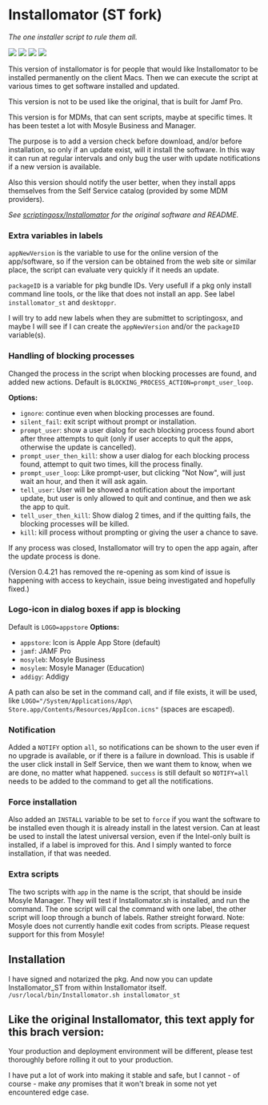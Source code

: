 # Installomator (ST fork)

_The one installer script to rule them all._

![](https://img.shields.io/github/v/release/theile/Installomator)&nbsp;![](https://img.shields.io/github/downloads/theile/Installomator/latest/total)&nbsp;![](https://img.shields.io/badge/macOS-10.14%2B-success)&nbsp;![](https://img.shields.io/github/license/theile/Installomator)

This version of installomator is for people that would like Installomator to be installed permanently on the client Macs. Then we can execute the script at various times to get software installed and updated.

This version is not to be used like the original, that is built for Jamf Pro. 

This version is for MDMs, that can sent scripts, maybe at specific times. It has been testet a lot with Mosyle Business and Manager.

The purpose is to add a version check before download, and/or before installation, so only if an update exist, will it install the software. In this way it can run at regular intervals and only bug the user with update notifications if a new version is available.

Also this version should notify the user better, when they install apps themselves from the Self Service catalog (provided by some MDM providers).

_See [scriptingosx/Installomator](https://github.com/scriptingosx/Installomator) for the original software and README._

### Extra variables in labels

`appNewVersion` is the variable to use for the online version of the app/software, so if the version can be obtained from the web site or similar place, the script can evaluate very quickly if it needs an update.

`packageID` is a variable for pkg bundle IDs. Very usefull if a pkg only install command line tools, or the like that does not install an app. See label `installomator_st` and `desktoppr`.

I will try to add new labels when they are submittet to scriptingosx, and maybe I will see if I can create the `appNewVersion` and/or the `packageID` variable(s).

### Handling of blocking processes

Changed the process in the script when blocking processes are found, and added new actions. Default is `BLOCKING_PROCESS_ACTION=prompt_user_loop`.

__Options:__
- `ignore`: continue even when blocking processes are found.
- `silent_fail`: exit script without prompt or installation.
- `prompt_user`: show a user dialog for each blocking process found abort after three attempts to quit (only if user accepts to quit the apps, otherwise the update is cancelled).
- `prompt_user_then_kill`: show a user dialog for each blocking process found, attempt to quit two times, kill the process finally.
- `prompt_user_loop`: Like prompt-user, but clicking "Not Now", will just wait an hour, and then it will ask again.
- `tell_user`: User will be showed a notification about the important update, but user is only allowed to quit and continue, and then we ask the app to quit.
- `tell_user_then_kill`: Show dialog 2 times, and if the quitting fails, the blocking processes will be killed.
- `kill`: kill process without prompting or giving the user a chance to save.

If any process was closed, Installomator will try to open the app again, after the update process is done. 

(Version 0.4.21 has removed the re-opening as som kind of issue is happening with access to keychain, issue being investigated and hopefully fixed.)

### Logo-icon in dialog boxes if app is blocking

Default is `LOGO=appstore`
__Options:__
- `appstore`: Icon is Apple App Store (default)
- `jamf`: JAMF Pro
- `mosyleb`: Mosyle Business
- `mosylem`: Mosyle Manager (Education)
- `addigy`: Addigy

A path can also be set in the command call, and if file exists, it will be used, like `LOGO="/System/Applications/App\ Store.app/Contents/Resources/AppIcon.icns"` (spaces are escaped).

### Notification

Added a `NOTIFY` option `all`, so notifications can be shown to the user even if no upgrade is available, or if there is a failure in download. This is usable if the user click install in Self Service, then we want them to know, when we are done, no matter what happened. `success` is still default so `NOTIFY=all` needs to be added to the command to get all the notifications.

### Force installation

Also added an `INSTALL` variable to be set to `force` if you want the software to be installed even though it is already install in the latest version. Can at least be used to install the latest universal version, even if the Intel-only built is installed, if a label is improved for this. And I simply wanted to force installation, if that was needed.

### Extra scripts

The two scripts with `app` in the name is the script, that should be inside Mosyle Manager. They will test if Installomator.sh is installed, and run the command. The one script will cal the command with one label, the other script will loop through a bunch of labels. Rather streight forward. Note: Mosyle does not currently handle exit codes from scripts. Please request support for this from Mosyle!

## Installation

I have signed and notarized the pkg. And now you can update Installomator_ST from within Installomator itself.
`/usr/local/bin/Installomator.sh installomator_st`

## Like the original Installomator, this text apply for this brach version:
Your production and deployment environment will be different, please test thoroughly before rolling it out to your production.

I have put a lot of work into making it stable and safe, but I cannot - of course - make _any_ promises that it won't break in some not yet encountered edge case.
